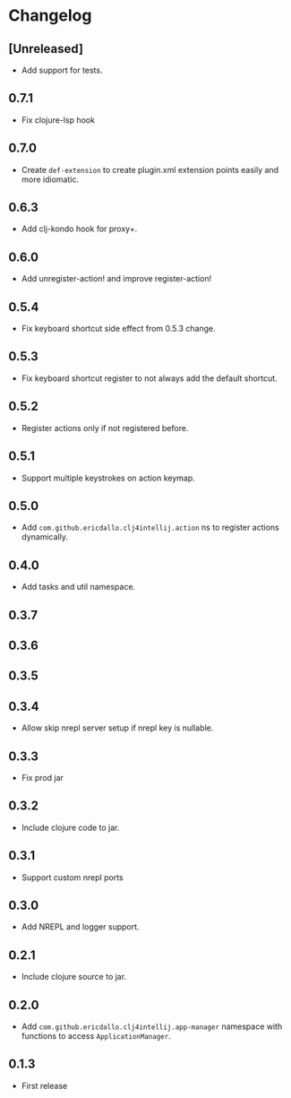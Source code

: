 # Changelog

## [Unreleased]

- Add support for tests.

## 0.7.1

- Fix clojure-lsp hook

## 0.7.0

- Create `def-extension` to create plugin.xml extension points easily and more idiomatic.

## 0.6.3

- Add clj-kondo hook for proxy+.

## 0.6.0

- Add unregister-action! and improve register-action!

## 0.5.4

- Fix keyboard shortcut side effect from 0.5.3 change.

## 0.5.3

- Fix keyboard shortcut register to not always add the default shortcut.

## 0.5.2

- Register actions only if not registered before.

## 0.5.1

- Support multiple keystrokes on action keymap.

## 0.5.0

- Add `com.github.ericdallo.clj4intellij.action` ns to register actions dynamically.

## 0.4.0

- Add tasks and util namespace.

## 0.3.7

## 0.3.6

## 0.3.5

## 0.3.4

- Allow skip nrepl server setup if nrepl key is nullable.

## 0.3.3

- Fix prod jar

## 0.3.2

- Include clojure code to jar.

## 0.3.1

- Support custom nrepl ports

## 0.3.0

- Add NREPL and logger support.

## 0.2.1

- Include clojure source to jar.

## 0.2.0

- Add `com.github.ericdallo.clj4intellij.app-manager` namespace with functions to access `ApplicationManager`.

## 0.1.3

- First release

